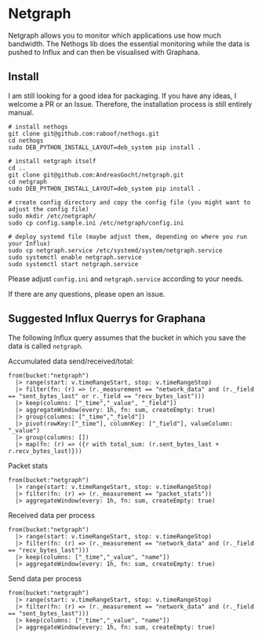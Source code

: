 # Netgraph

Netgraph allows you to monitor which applications use how much bandwidth. The Nethogs lib does the essential monitoring while the data is pushed to Influx and can then be visualised with Graphana.

## Install

I am still looking for a good idea for packaging. If you have any ideas, I welcome a PR or an Issue. Therefore, the installation process is still entirely manual.

```
# install nethogs
git clone git@github.com:raboof/nethogs.git
cd nethogs
sudo DEB_PYTHON_INSTALL_LAYOUT=deb_system pip install .

# install netgraph itself
cd ..
git clone git@github.com:AndreasGocht/netgraph.git
cd netgraph
sudo DEB_PYTHON_INSTALL_LAYOUT=deb_system pip install .

# create config directory and copy the config file (you might want to adjust the config file)
sudo mkdir /etc/netgraph/
sudo cp config.sample.ini /etc/netgraph/config.ini

# deploy systemd file (maybe adjust them, depending on where you run your Influx)
sudo cp netgraph.service /etc/systemd/system/netgraph.service
sudo systemctl enable netgraph.service
sudo systemctl start netgraph.service
```

Please adjust `config.ini` and `netgraph.service` according to your needs.

If there are any questions, please open an issue.

## Suggested Influx Querrys for Graphana

The following Influx query assumes that the bucket in which you save the data is called `netgraph`.

Accumulated data send/received/total:
```
from(bucket:"netgraph")
  |> range(start: v.timeRangeStart, stop: v.timeRangeStop)
  |> filter(fn: (r) => (r._measurement == "network_data" and (r._field == "sent_bytes_last" or r._field == "recv_bytes_last")))
  |> keep(columns: ["_time","_value", "_field"])
  |> aggregateWindow(every: 1h, fn: sum, createEmpty: true)
  |> group(columns: ["_time","_field"])
  |> pivot(rowKey:["_time"], columnKey: ["_field"], valueColumn: "_value")
  |> group(columns: [])
  |> map(fn: (r) => ({r with total_sum: (r.sent_bytes_last + r.recv_bytes_last)}))
```

Packet stats
```
from(bucket:"netgraph")
  |> range(start: v.timeRangeStart, stop: v.timeRangeStop)
  |> filter(fn: (r) => (r._measurement == "packet_stats"))
  |> aggregateWindow(every: 1h, fn: sum, createEmpty: true)
```

Received data per process
```
from(bucket:"netgraph")
  |> range(start: v.timeRangeStart, stop: v.timeRangeStop)
  |> filter(fn: (r) => (r._measurement == "network_data" and (r._field == "recv_bytes_last")))
  |> keep(columns: ["_time","_value", "name"])
  |> aggregateWindow(every: 1h, fn: sum, createEmpty: true)
```

Send data per process
```
from(bucket:"netgraph")
  |> range(start: v.timeRangeStart, stop: v.timeRangeStop)
  |> filter(fn: (r) => (r._measurement == "network_data" and (r._field == "sent_bytes_last")))
  |> keep(columns: ["_time","_value", "name"])
  |> aggregateWindow(every: 1h, fn: sum, createEmpty: true)
```
